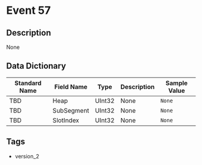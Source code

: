 # Event 57

## Description
None

## Data Dictionary
|Standard Name|Field Name|Type|Description|Sample Value|
|---|---|---|---|---|
|TBD|Heap|UInt32|None|`None`|
|TBD|SubSegment|UInt32|None|`None`|
|TBD|SlotIndex|UInt32|None|`None`|

## Tags
* version_2